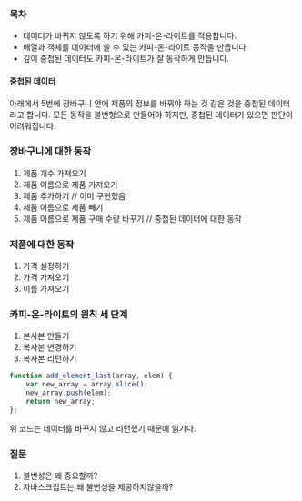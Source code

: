 ### 목차
- 데이터가 바뀌지 않도록 하기 위해 카피-온-라이트를 적용합니다.
- 배열과 객체를 데이터에 쓸 수 있는 카피-온-라이트 동작을 만듭니다.
- 깊이 중첩된 데이터도 카피-온-라이트가 잘 동작하게 만듭니다.

#### 중첩된 데이터
아래에서 5번에 장바구니 안에 제품의 정보를 바꿔야 하는 것 같은 것을 중첩된 데이터라고 합니다. 모든 동작을 불변형으로 만들어야 하지만, 중첩된 데이터가 있으면 판단이 어려워집니다.
### 장바구니에 대한 동작
1. 제품 개수 가져오기
2. 제품 이름으로 제품 가져오기
3. 제품 추가하기 // 이미 구현했음
4. 제품 이름으로 제품 빼기
5. 제품 이름으로 제품 구매 수량 바꾸기 // 중첩된 데이터에 대한 동작

### 제품에 대한 동작
1. 가격 설정하기
2. 가격 가져오기
3. 이름 가져오기

### 카피-온-라이트의 원칙 세 단계
1. 본사본 만들기
2. 복사본 변경하기
3. 복사본 리턴하기
```ts
function add_element_last(array, elem) {
	var new_array = array.slice();
	new_array.push(elem);
	return new_array;
};
```
위 코드는 데이터를 바꾸지 않고 리턴했기 때문에 읽기다.

### 질문
1. 불변성은 왜 중요할까?
2. 자바스크립트는 왜 불변성을 제공하지않을까?